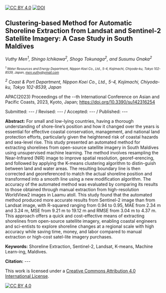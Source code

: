 [![CC BY 4.0][cc-by-shield]][cc-by] [![DOI](https://img.shields.io/badge/DOI-Link-blue.svg)](https://doi.org/10.3390/su142316254)


## Clustering-based Method for Automatic Shoreline Extraction from Landsat and Sentinel-2 Satellite Imagery: A Case Study in South Maldives


*Vuthy Men<sup>1</sup>, Shingo Ichikawa<sup>2</sup>, Shogo Tokunaga<sup>2</sup>, and Susumu Onaka<sup>2</sup>*

<font size="1"> *<sup>1</sup> Water Resources and Energy Department, Nippon Koei Co., Ltd., 5-4, Kojimachi, Chiyoda-ku, Tokyo 102-8539, Japan, men.vuthy@ymail.com* </font>

*<sup>2</sup> Coast & Port Department, Nippon Koei Co., Ltd., 5-4, Kojimachi, Chiyoda-ku, Tokyo 102-8539, Japan*


APAC(2023) 
Proceedings of the --th International Conference on Asian and Pacific Coasts, 2023, Kyoto, Japan; https://doi.org/10.3390/su142316254

Submitted: --- / Revised: --- / Accepted: --- / Published: ---

<!-- (This article belongs to the Special Issue Advances in Aquatic Ecology for Sustainability: Priorities, Approaches, and Partnerships for Management and Conservation of Freshwaters) -->

**Abstract:** For small and low-lying countries, having a thorough understanding of shore-line’s position and how it changed over the years is essential for effective coastal conservation, management, and national land protection efforts, particularly given the heightened risk of coastal hazards and sea-level rise. This study presented an automated method for extracting shorelines from open-source satellite imagery in South Maldives using unsupervised machine learning. The method involves resampling the Near-Infrared (NIR) image to improve spatial resolution, georef-erencing, and followed by applying the K-means clustering algorithm to distin-guish between land and water areas. The resulting boundary line is then corrected and georeferenced to match the actual shoreline position and transformed into a smooth line using a new modification algorithm. The accuracy of the automated method was evaluated by comparing its results to those obtained through manual extraction from high-resolution WorldView2 images in Laamu atoll. This study found that the automated method produced more accurate results from Sentinel-2 image than from Landsat image, with R-squared ranging from 0.94 to 0.95, MAE from 2.34 m and 3.24 m, MSE from 9.21 m to 19.12 m and RMSE from 3.04 m to 4.37 m. This approach offers a quick and cost-effective means of extracting shorelines from open-source satellite imagery, enabling coastal engineers and sci-entists to explore shoreline changes at a regional scale with high accuracy while saving time, money, and labor compared to manual extraction or high-cost satel-lite imagery purchases.

**Keywords:** Shoreline Extraction, Sentinel-2, Landsat, K-means, Machine Learn-ing, Maldives.


**Citation:** ---

This work is licensed under a [Creative Commons Attribution 4.0 International License][cc-by].

[![CC BY 4.0][cc-by-image]][cc-by]

[cc-by]: https://creativecommons.org/
[cc-by-image]: https://i.creativecommons.org/l/by/4.0/88x31.png
[cc-by-shield]: https://img.shields.io/badge/License-CC%20BY%204.0-lightgrey.svg
